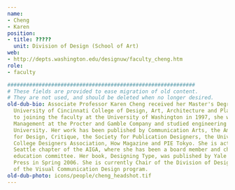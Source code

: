 ```yaml
---
name:
- Cheng
- Karen
position:
- title: ?????
  unit: Division of Design (School of Art)
web:
- http://depts.washington.edu/designuw/faculty_cheng.htm
role:
- faculty

############################################################
# These fields are provided to ease migration of old content.
# They are not used, and should be deleted when no longer desired.
old-dub-bio: Associate Professor Karen Cheng received her Master's Degree from the
  University of Cincinnati College of Design, Art, Architecture and Planning. Prior
  to joining the faculty at the University of Washington in 1997, she worked in Brand
  Management at the Procter and Gamble Company and studied engineering at Penn State
  University. Her work has been published by Communication Arts, the American Center
  for Design, Critique, the Society for Publication Designers, the University and
  College Designers Association, How Magazine and PIE Tokyo. She is active in the
  Seattle chapter of the AIGA, where she has been a board member and chair of the
  education committee. Her book, Designing Type, was published by Yale University
  Press in Spring 2006. She is currently Chair of the Division of Design, and Chair
  of the Visual Communication Design program.
old-dub-photo: icons/people/cheng_headshot.tif
---
```

